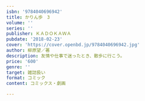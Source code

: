 ```yaml
---
isbn: '9784040696942'
title: かりん歩　3
volume: ''
series: ''
publisher: ＫＡＤＯＫＡＷＡ
pubdate: '2018-02-23'
cover: 'https://cover.openbd.jp/9784040696942.jpg'
author: 柳原望／著
description: 友情や仕事で迷ったとき、散歩に行こう。
price: '600'
genre: ''
target: 雑誌扱い
format: コミック
content: コミックス・劇画

---
```

